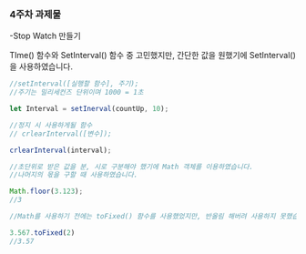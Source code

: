 ### 4주차 과제물

-Stop Watch 만들기

TIme() 함수와 SetInterval() 함수 중 고민했지만, 간단한 값을 원했기에 SetInterval()을 사용하였습니다.

```javascript
//setInterval([실행할 함수], 주기);
//주기는 밀리세컨즈 단위이며 1000 = 1초

let Interval = setInerval(countUp, 10);

//정지 시 사용하게될 함수
// crlearInterval([변수]);

crlearInterval(interval);
```

```javascript
//초단위로 받은 값을 분, 시로 구분해야 했기에 Math 객체를 이용하였습니다.
//나머지의 몫을 구할 때 사용하였습니다.

Math.floor(3.123);
//3 
```

```javascript
//Math를 사용하기 전에는 toFixed() 함수를 사용했었지만, 반올림 해버려 사용하지 못했습니다.

3.567.toFixed(2)
//3.57 
```
